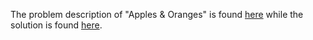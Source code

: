 The problem description of "Apples & Oranges" is found [here](https://leetcode.com/problems/apples-oranges/) while the solution is found [here](https://github.com/aurimas13/Solutions-To-Problems/blob/main/LeetCode/Pandas%20Solutions/Apples%20and%20Oranges/apples_and_oranges.py).
